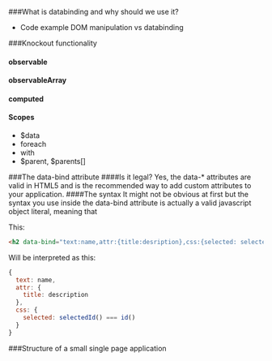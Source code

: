 ###What is databinding and why should we use it?
* Code example DOM manipulation vs databinding

###Knockout functionality
#### observable
#### observableArray
#### computed
#### Scopes
* $data
* foreach
* with
* $parent, $parents[]

###The data-bind attribute
####Is it legal?
Yes, the data-* attributes are valid in HTML5 and is the recommended way to add custom attributes to your application.
####The syntax
It might not be obvious at first but the syntax you use inside the data-bind attribute is actually a valid javascript object literal, meaning that

This:
```html
<h2 data-bind="text:name,attr:{title:desription},css:{selected: selectedId() === id()}"></h2>
```
Will be interpreted as this:
```javascript
{
  text: name,
  attr: {
    title: description
  },
  css: {
    selected: selectedId() === id()
  }
}
```

###Structure of a small single page application
